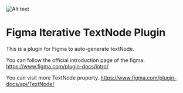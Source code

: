![Alt text](/relative/path/to/img.jpg?raw=true "Optional Title")

# Figma Iterative TextNode Plugin

This is a plugin for Figma to auto-generate textNode.

You can follow the official introduction page of the figma.
https://www.figma.com/plugin-docs/intro/

You can visit more TextNode property.
https://www.figma.com/plugin-docs/api/TextNode/
